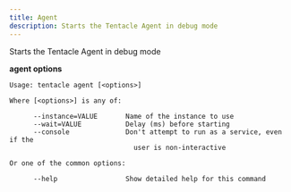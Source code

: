 ```yaml
---
title: Agent
description: Starts the Tentacle Agent in debug mode
---
```


Starts the Tentacle Agent in debug mode

**agent options**

```text
Usage: tentacle agent [<options>]

Where [<options>] is any of:

      --instance=VALUE       Name of the instance to use
      --wait=VALUE           Delay (ms) before starting
      --console              Don't attempt to run as a service, even if the
                               user is non-interactive

Or one of the common options:

      --help                 Show detailed help for this command
```

